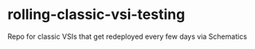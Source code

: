 # rolling-classic-vsi-testing

Repo for classic VSIs that get redeployed every few days via Schematics
